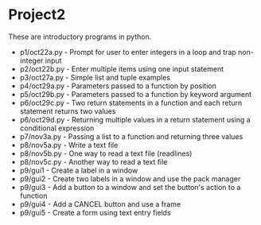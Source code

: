 # Project2

These are introductory programs in python.

- p1/oct22a.py - Prompt for user to enter integers in a loop and trap non-integer input
- p2/oct22b.py - Enter multiple items using one input statement
- p3/oct27a.py - Simple list and tuple examples
- p4/oct29a.py - Parameters passed to a function by position
- p5/oct29b.py - Parameters passed to a function by keyword argument
- p6/oct29c.py - Two return statements in a function and each return statement returns two values
- p6/oct29d.py - Returning multiple values in a return statement using a conditional expression
- p7/nov3a.py - Passing a list to a function and returning three values
- p8/nov5a.py - Write a text file
- p8/nov5b.py - One way to read a text file (readlines)
- p8/nov5c.py - Another way to read a text file
- p9/gui1 - Create a label in a window
- p9/gui2 - Create two labels in a window and use the pack manager
- p9/gui3 - Add a button to a window and set the button's action to a function
- p9/gui4 - Add a CANCEL button and use a frame
- p9/gui5 - Create a form using text entry fields
